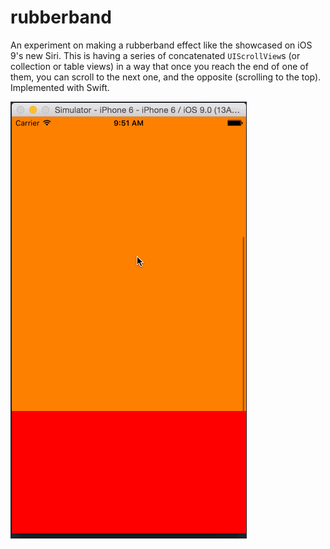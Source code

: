 # rubberband
An experiment on making a rubberband effect like the showcased on iOS 9's new Siri. This is having a series of concatenated ``UIScrollView``s (or collection or table views) in a way that once you reach the end of one of them, you can scroll to the next one, and the opposite (scrolling to the top).
Implemented with Swift.

![GIF](https://github.com/gskbyte/rubberband/blob/master/rubberband.gif "How it looks like")

